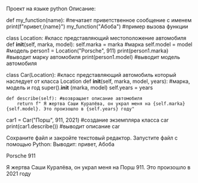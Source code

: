 Проект на языке python
Описание:

def my_function(name):  #печатает приветственное сообщение с именем
    print(f"npивет,{name}")
my_function("Абоба") #пример вызова функции


class Location: #класс представляющий местоположение автомобиля
    def __init__(self, marka, model):
      self.marka = marka #марка
      self.model = model #модель
person1 = Location("Porsche", 911)
print(person1.marka) #выводит марку автомобиля
print(person1.model) #выводит модель автомобиля


class Car(Location): #класс представляющий автомобиль который наследует от класса Location
    def __init__(self, marka, model, years): #марка, модель и год
        super().__init__ (marka, model)
        self.years = years

    def describe(self): #возвращает описание автомобиля
        return f" Я жертва Саши Куралёва, он украл меня на {self.marka} {self.model}. Это произошло в {self.years} году"

car1 = Car("Порш", 911, 2021) #создание экземпляра класса car
print(car1.describe()) #выводит описание car

Сохраните файл и закройте текстовый редактор.
Запустите файл с помощью Python:
Выводит:
npивет, Абоба

Porsche
911

Я жертва Саши Куралёва, он украл меня на Порш 911. Это произошло в 2021 году
